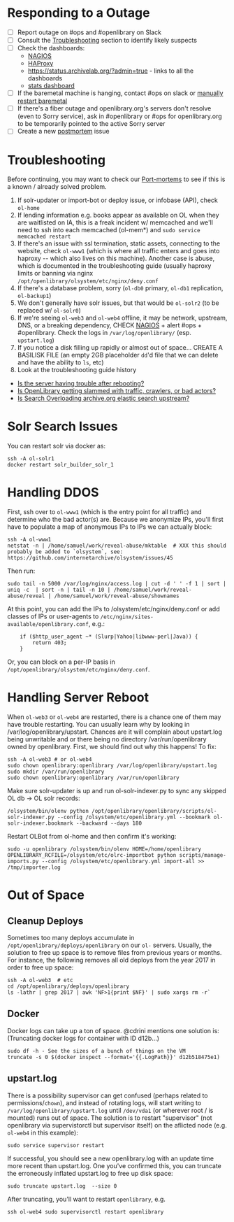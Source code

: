 # Responding to a Outage

- [ ] Report outage on #ops and #openlibrary on Slack
- [ ] Consult the [Troubleshooting](#Troubleshooting) section to identify likely suspects
- [ ] Check the dashboards:
    - [NAGIOS](https://monitor.archive.org/cgi-bin/nagios3/status.cgi?hostgroup=24.openlibrary&style=detail)
    - [HAProxy](https://openlibrary.org/admin?stats)
    - https://status.archivelab.org/?admin=true - links to all the dashboards
    - [stats dashboard](http://ol-home.us.archive.org:8088/dashboard/)
- [ ] If the baremetal machine is hanging, contact #ops on slack or [manually restart baremetal](https://gnt-webmgr.us.archive.org/)
- [ ] If there's a fiber outage and openlibrary.org's servers don't resolve (even to Sorry service), ask in #openlibrary or #ops for openlibrary.org to be temporarily pointed to the active Sorry server
- [ ] Create a new [postmortem](https://github.com/internetarchive/openlibrary/issues/new?assignees=&labels=Type%3A+Post-Mortem%2C+Priority%3A+0%2C+GJ%3A+Triage+Exception&template=post_mortem.md&title=) issue

# Troubleshooting

Before continuing, you may want to check our [Port-mortems](https://github.com/internetarchive/openlibrary/issues?q=is%3Aissue+label%3A%22Type%3A+Post-Mortem%22+) to see if this is a known / already solved problem.

1. If solr-updater or import-bot or deploy issue, or infobase (API), check `ol-home`
2. If lending information e.g. books appear as available on OL when they are waitlisted on IA, this is a freak incident w/ memcached and we'll need to ssh into each memcached (ol-mem*) and `sudo service memcached restart`
3. If there's an issue with ssl termination, static assets, connecting to the website, check `ol-www1` (which is where all traffic enters and goes into haproxy -- which also lives on this machine). Another case is abuse, which is documented in the troubleshooting guide (usually haproxy limits or banning via nginx `/opt/openlibrary/olsystem/etc/nginx/deny.conf`
4. If there's a database problem, sorry (`ol-db0` primary, `ol-db1` replication, `ol-backup1`)
5. We don't generally have solr issues, but that would be `ol-solr2` (to be replaced w/ `ol-solr0`)
6. If we're seeing `ol-web3` and `ol-web4` offline, it may be network, upstream, DNS, or a breaking dependency, CHECK [NAGIOS](https://monitor.archive.org/cgi-bin/nagios3/status.cgi?hostgroup=24.openlibrary&style=detail) + alert #ops + #openlibrary. Check the logs in `/var/log/openlibrary/` (esp. `upstart.log`)
7. If you notice a disk filling up rapidly or almost out of space... CREATE A BASILISK FILE (an empty 2GB placeholder `dd`'d file that we can delete and have the ability to `ls`, etc)
8. Look at the troubleshooting guide history

- [Is the server having trouble after rebooting?](#Handling_Server_Reboot)
- [Is OpenLibrary getting slammed with traffic, crawlers, or bad actors?](#Handling_DDOS)
- [Is Search Overloading archive.org elastic search upstream?](#Overloaded_Search)

# Solr Search Issues

You can restart solr via docker as:

```
ssh -A ol-solr1
docker restart solr_builder_solr_1
```

# Handling DDOS

First, ssh over to `ol-www1` (which is the entry point for all traffic) and determine who the bad actor(s) are. Because we anonymize IPs, you'll first have to populate a map of anonymous IPs to IPs we can actually block:

```
ssh -A ol-www1
netstat -n | /home/samuel/work/reveal-abuse/mktable  # XXX this should probably be added to `olsystem`, see: https://github.com/internetarchive/olsystem/issues/45
```

Then run:

```
sudo tail -n 5000 /var/log/nginx/access.log | cut -d ' ' -f 1 | sort | uniq -c  | sort -n | tail -n 10 | /home/samuel/work/reveal-abuse/reveal | /home/samuel/work/reveal-abuse/shownames
```

At this point, you can add the IPs to /olsystem/etc/nginx/deny.conf or add classes of IPs or user-agents to `/etc/nginx/sites-available/openlibrary.conf`, e.g.:

```
    if ($http_user_agent ~* (Slurp|Yahoo|libwww-perl|Java)) {
        return 403;
    }
```

Or, you can block on a per-IP basis in `/opt/openlibrary/olsystem/etc/nginx/deny.conf`.

# Handling Server Reboot

When `ol-web3` or `ol-web4` are restarted, there is a chance one of them may have trouble restarting. You can usually learn why by looking in /var/log/openlibrary/upstart. Chances are it will complain about upstart.log being unwritable and or there being no directory /var/run/openlibrary owned by openlibrary. First, we should find out why this happens! To fix:

```
ssh -A ol-web3 # or ol-web4
sudo chown openlibrary:openlibrary /var/log/openlibrary/upstart.log
sudo mkdir /var/run/openlibrary
sudo chown openlibrary:openlibrary /var/run/openlibrary
```

Make sure solr-updater is up and run ol-solr-indexer.py to sync any skipped OL db -> OL solr records:

```
/olsystem/bin/olenv python /opt/openlibrary/openlibrary/scripts/ol-solr-indexer.py --config /olsystem/etc/openlibrary.yml --bookmark ol-solr-indexer.bookmark --backward --days 180
```

Restart OLBot from ol-home and then confirm it's working:

```
sudo -u openlibrary /olsystem/bin/olenv HOME=/home/openlibrary OPENLIBRARY_RCFILE=/olsystem/etc/olrc-importbot python scripts/manage-imports.py --config /olsystem/etc/openlibrary.yml import-all >> /tmp/importer.log
```

# Out of Space

## Cleanup Deploys

Sometimes too many deploys accumulate in `/opt/openlibrary/deploys/openlibrary` on our `ol-` servers. Usually, the solution to free up space is to remove files from previous years or months. For instance, the following removes all old deploys from the year 2017 in order to free up space:

```
ssh -A ol-web3  # etc
cd /opt/openlibrary/deploys/openlibrary
ls -lathr | grep 2017 | awk 'NF>1{print $NF}' | sudo xargs rm -r`
```

## Docker

Docker logs can take up a ton of space. @cdrini mentions one solution is:
(Truncating docker logs for container with ID d12b...)
```
sudo df -h - See the sizes of a bunch of things on the VM
truncate -s 0 $(docker inspect --format='{{.LogPath}}' d12b518475e1)
```

## upstart.log
There is a possibility supervisor can get confused (perhaps related to permissions/`chown`), and instead of rotating logs, will start writing to `/var/log/openlibrary/upstart.log` until `/dev/vda1` (or wherever root / is mounted) runs out of space. The solution is to restart "supervisor" (not openlibrary via supervistorctl but supervisor itself) on the aflicted node (e.g. `ol-web4` in this example):

```
sudo service supervisor restart
```

If successful, you should see a new openlibrary.log with an update time more recent than upstart.log. One you've confirmed this, you can truncate the erroneously inflated upstart.log to free up disk space:

```
sudo truncate upstart.log  --size 0
```

After truncating, you'll want to restart `openlibrary`, e.g.

```
ssh ol-web4 sudo supervisorctl restart openlibrary
```